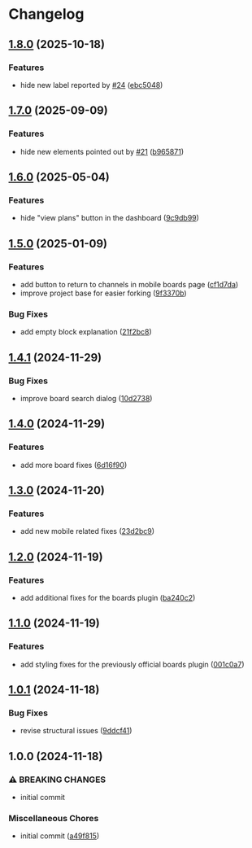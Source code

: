 # Changelog

## [1.8.0](https://github.com/dy0gu/mattermost-plugin-freemium/compare/v1.7.0...v1.8.0) (2025-10-18)


### Features

* hide new label reported by [#24](https://github.com/dy0gu/mattermost-plugin-freemium/issues/24) ([ebc5048](https://github.com/dy0gu/mattermost-plugin-freemium/commit/ebc504814f88017c2dfc68c23759325715254cce))

## [1.7.0](https://github.com/dy0gu/mattermost-plugin-freemium/compare/v1.6.0...v1.7.0) (2025-09-09)


### Features

* hide new elements pointed out by [#21](https://github.com/dy0gu/mattermost-plugin-freemium/issues/21) ([b965871](https://github.com/dy0gu/mattermost-plugin-freemium/commit/b965871fff0f10e72de5f529a303fb8ffa87b6a1))

## [1.6.0](https://github.com/dy0gu/mattermost-plugin-freemium/compare/v1.5.0...v1.6.0) (2025-05-04)


### Features

* hide "view plans" button in the dashboard ([9c9db99](https://github.com/dy0gu/mattermost-plugin-freemium/commit/9c9db999ad0d580d6f296f5a010d733244379d33))

## [1.5.0](https://github.com/dy0gu/mattermost-plugin-freemium/compare/v1.4.1...v1.5.0) (2025-01-09)


### Features

* add button to return to channels in mobile boards page ([cf1d7da](https://github.com/dy0gu/mattermost-plugin-freemium/commit/cf1d7da9bcfc82cbbfe55e4ba6a75a4aabc610de))
* improve project base for easier forking ([9f3370b](https://github.com/dy0gu/mattermost-plugin-freemium/commit/9f3370b758c27740a3b5fc1ba39ea53132cd201f))


### Bug Fixes

* add empty block explanation ([21f2bc8](https://github.com/dy0gu/mattermost-plugin-freemium/commit/21f2bc85bc4546baac79d83d4426f580f9bd6756))

## [1.4.1](https://github.com/dy0gu/mattermost-plugin-freemium/compare/v1.4.0...v1.4.1) (2024-11-29)


### Bug Fixes

* improve board search dialog ([10d2738](https://github.com/dy0gu/mattermost-plugin-freemium/commit/10d2738fa7abbd3da658a72976ec6ea7e6c359ec))

## [1.4.0](https://github.com/dy0gu/mattermost-plugin-freemium/compare/v1.3.0...v1.4.0) (2024-11-29)


### Features

* add more board fixes ([6d16f90](https://github.com/dy0gu/mattermost-plugin-freemium/commit/6d16f90d11ccfac64c4e5e5b105f77b47bb40c60))

## [1.3.0](https://github.com/dy0gu/mattermost-plugin-freemium/compare/v1.2.0...v1.3.0) (2024-11-20)


### Features

* add new mobile related fixes ([23d2bc9](https://github.com/dy0gu/mattermost-plugin-freemium/commit/23d2bc91ef3ffd98d05864bf1a94bbc825295715))

## [1.2.0](https://github.com/dy0gu/mattermost-plugin-freemium/compare/v1.1.0...v1.2.0) (2024-11-19)


### Features

* add additional fixes for the boards plugin ([ba240c2](https://github.com/dy0gu/mattermost-plugin-freemium/commit/ba240c2030e1c71b5c33cfcec5e7278566caf0ca))

## [1.1.0](https://github.com/dy0gu/mattermost-plugin-freemium/compare/v1.0.1...v1.1.0) (2024-11-19)


### Features

* add styling fixes for the previously official boards plugin ([001c0a7](https://github.com/dy0gu/mattermost-plugin-freemium/commit/001c0a7bd9f7043eb68eca573b9f58c9af075f18))

## [1.0.1](https://github.com/dy0gu/mattermost-plugin-freemium/compare/v1.0.0...v1.0.1) (2024-11-18)


### Bug Fixes

* revise structural issues ([9ddcf41](https://github.com/dy0gu/mattermost-plugin-freemium/commit/9ddcf411ee7cd253715ffc00981a860b3551ab9c))

## 1.0.0 (2024-11-18)


### ⚠ BREAKING CHANGES

* initial commit

### Miscellaneous Chores

* initial commit ([a49f815](https://github.com/dy0gu/mattermost-plugin-freemium/commit/a49f815248f78f843722507dcdf915031368c5c6))
